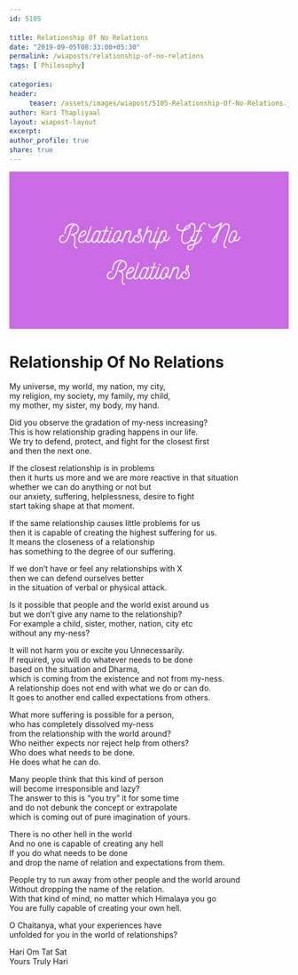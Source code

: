 ```yaml
--- 
id: 5105

title: Relationship Of No Relations
date: "2019-09-05T08:33:00+05:30"
permalink: /wiaposts/relationship-of-no-relations
tags: [ Philosophy]    

categories: 
header:
     teaser: /assets/images/wiapost/5105-Relationship-Of-No-Relations.jpg
author: Hari Thapliyaal 
layout: wiapost-layout
excerpt:  
author_profile: true 
share: true 
---
```


![Relationship Of No Relations](/assets/images/wiapost/5105-Relationship-Of-No-Relations.jpg)     
   
# Relationship Of No Relations   
    
My universe, my world, my nation, my city,     
my religion, my society, my family, my child,     
my mother, my sister, my body, my hand.    
    
Did you observe the gradation of my-ness increasing?     
This is how relationship grading happens in our life.     
We try to defend, protect, and fight for the closest first     
and then the next one.    
    
If the closest relationship is in problems     
then it hurts us more and we are more reactive in that situation     
whether we can do anything or not but     
our anxiety, suffering, helplessness, desire to fight     
start taking shape at that moment.    
    
If the same relationship causes little problems for us     
then it is capable of creating the highest suffering for us.     
It means the closeness of a relationship     
has something to the degree of our suffering.    
    
If we don’t have or feel any relationships with X     
then we can defend ourselves better     
in the situation of verbal or physical attack.    
    
Is it possible that people and the world exist around us     
but we don’t give any name to the relationship?     
For example a child, sister, mother, nation, city etc     
without any my-ness?    
    
It will not harm you or excite you Unnecessarily.     
If required, you will do whatever needs to be done     
based on the situation and Dharma,     
which is coming from the existence and not from my-ness.     
A relationship does not end with what we do or can do.     
It goes to another end called expectations from others.    
    
What more suffering is possible for a person,     
who has completely dissolved my-ness     
from the relationship with the world around?     
Who neither expects nor reject help from others?     
Who does what needs to be done.     
He does what he can do.    
    
Many people think that this kind of person     
will become irresponsible and lazy?     
The answer to this is “you try” it for some time     
and do not debunk the concept or extrapolate     
which is coming out of pure imagination of yours.    
    
There is no other hell in the world     
And no one is capable of creating any hell     
If you do what needs to be done     
and drop the name of relation and expectations from them.    
    
People try to run away from other people and the world around     
Without dropping the name of the relation.     
With that kind of mind, no matter which Himalaya you go     
You are fully capable of creating your own hell.    
    
O Chaitanya, what your experiences have     
unfolded for you in the world of relationships?    
    
Hari Om Tat Sat     
Yours Truly Hari    
    
